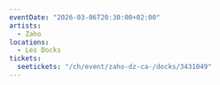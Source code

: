 ```yaml
---
eventDate: "2026-03-06T20:30:00+02:00"
artists:
  - Zaho
locations:
  - Les Docks
tickets:
  seetickets: "/ch/event/zaho-dz-ca-/docks/3431049"
---
```


